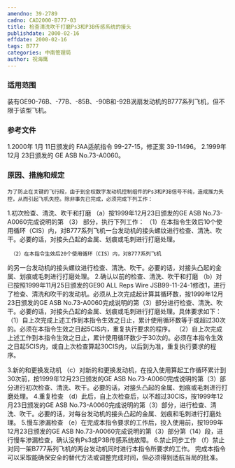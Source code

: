 ```yaml
---
amendno: 39-2789
cadno: CAD2000-B777-03
title: 检查清洗吹干打磨Ps3和P3B传感系统的接头
publishdate: 2000-02-16
effdate: 2000-02-16
tags: B777
categories: 中南管理局
author: 祝海鹰
---
```


### 适用范围 
装有GE90-76B、-77B、-85B、-90B和-92B涡扇发动机的B777系列飞机，但不限于该型飞机。

### 参考文件
1.2000年 1月 11日颁发的 FAA适航指令 99-27-15，修正案 39-11496。
 2.1999年 12月 23日颁发的 GE ASB No.73-A0060。

### 原因、措施和规定 
    为了防止在关键的飞行段，由于到全权数字发动机控制组件的Ps3和P3B信号不纯，造成推力失控，从而引起飞机失控。除非事先已完成，必须完成下列工作： 
1.初次检查、清洗、吹干和打磨 
    （a）按1999年12月23日颁发的GE ASB No.73-A0060完成说明的第
（3）
部分，执行下列工作： 
     （1）在本指令生效后10个使用循环（CIS）内，对B777系列飞机一台发动机的接头螺纹进行检查、清洗、吹干。必要的话，对接头凸起的金属、划痕或毛刺进行打磨处理。 

     （2）在本指令生效后20个使用循环（CIS）内，对B777系列飞机
  
的另一台发动机的接头螺纹进行检查、清洗、吹干。必要的话，对接头凸起的金属、划痕或毛刺进行打磨处理。 
2.确认以前的检查、清洗、吹干和打磨 
    （b）对已按照1999年11月25日颁发的GE90 ALL Reps Wire JSB99-11-24-1修改1，进行了检查、清洗和吹干的发动机。必须从上次完成起计算其循环数，按1999年12月23日颁发的GE ASB No.73-A0060完成说明的第（3）部分进行检查、清洗、吹干。必要的话，对接头凸起的金属、划痕或毛刺进行打磨处理。具体要求如下： 
     （1）自上次完成上述工作到本指令生效之日止，累计使用循环数等于或超过30次的。必须在本指令生效之日起5CIS内，重复执行要求的程序。 
     （2）自上次完成上述工作到本指令生效之日止，累计使用循环数少于30次的。必须在本指令生效之日起5CIS内，或自上次检查算起30CIS内，以后到为准，重复执行要求的程序。 

3.新的和更换发动机 
    （c）对新的和更换发动机，在投入使用算起工作循环累计到30次前，按1999年12月23日颁发的GE ASB No.73-A0060完成说明的第（3）部分进行初次检查、清洗、吹干。必要的话，对接头凸起的金属、划痕或毛刺进行打磨处理。 
4.重复检查 
（d）此后，自上次检查后，以不超过30CIS，按1999年12月23日颁发的GE ASB No.73-A0060完成说明的第（3）部分，进行检查、清洗、吹干。必要的话，对每台发动机的接头凸起的金属、划痕和毛刺进行打磨处理。 
5.慢车渗漏检查 
    （e）在完成本指令要求的工作后，投入使用前，按1999年12月23日颁发的GE ASB No.73-A0060完成说明的第（3）部分第（14）段，进行慢车渗漏检查，确认没有Ps3或P3B传感系统故障。 
6.禁止同步工作 
    （f）禁止对同一架B777系列飞机的两台发动机同时进行本指令所要求的工作。 
    完成本指令可以采取能确保安全的替代方法或调整完成时间，但必须得到适航当局的批准。
